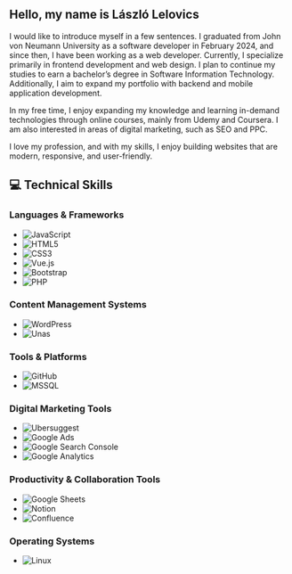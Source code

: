 ## Hello, my name is László Lelovics

I would like to introduce myself in a few sentences. I graduated from John von Neumann University as a software developer in February 2024, and since then, I have been working as a web developer. Currently, I specialize primarily in frontend development and web design. I plan to continue my studies to earn a bachelor’s degree in Software Information Technology. Additionally, I aim to expand my portfolio with backend and mobile application development.

In my free time, I enjoy expanding my knowledge and learning in-demand technologies through online courses, mainly from Udemy and Coursera. I am also interested in areas of digital marketing, such as SEO and PPC.

I love my profession, and with my skills, I enjoy building websites that are modern, responsive, and user-friendly.


## 💻 Technical Skills

### Languages & Frameworks
- ![JavaScript](https://img.shields.io/badge/-JavaScript-F7DF1E?style=flat&logo=javascript&logoColor=black)
- ![HTML5](https://img.shields.io/badge/-HTML5-E34F26?style=flat&logo=html5&logoColor=white)
- ![CSS3](https://img.shields.io/badge/-CSS3-1572B6?style=flat&logo=css3&logoColor=white)
- ![Vue.js](https://img.shields.io/badge/-Vue.js-4FC08D?style=flat&logo=vue-dot-js&logoColor=white)
- ![Bootstrap](https://img.shields.io/badge/-Bootstrap-7952B3?style=flat&logo=bootstrap&logoColor=white)
- ![PHP](https://img.shields.io/badge/-PHP-777BB4?style=flat&logo=php&logoColor=white)

### Content Management Systems
- ![WordPress](https://img.shields.io/badge/-WordPress-21759B?style=flat&logo=wordpress&logoColor=white)
- ![Unas](https://img.shields.io/badge/-Unas-FF6600?style=flat&logo=unas&logoColor=white)

### Tools & Platforms
- ![GitHub](https://img.shields.io/badge/-GitHub-181717?style=flat&logo=github&logoColor=white)
- ![MSSQL](https://img.shields.io/badge/-MSSQL-CC2927?style=flat&logo=microsoft-sql-server&logoColor=white)

### Digital Marketing Tools
- ![Ubersuggest](https://img.shields.io/badge/-Ubersuggest-ED2224?style=flat&logo=ubersuggest&logoColor=white)
- ![Google Ads](https://img.shields.io/badge/-Google%20Ads-4285F4?style=flat&logo=google-ads&logoColor=white)
- ![Google Search Console](https://img.shields.io/badge/-Google%20Search%20Console-4285F4?style=flat&logo=google-search-console&logoColor=white)
- ![Google Analytics](https://img.shields.io/badge/-Google%20Analytics-E37400?style=flat&logo=google-analytics&logoColor=white)

### Productivity & Collaboration Tools
- ![Google Sheets](https://img.shields.io/badge/-Google%20Sheets-34A853?style=flat&logo=google-sheets&logoColor=white)
- ![Notion](https://img.shields.io/badge/-Notion-000000?style=flat&logo=notion&logoColor=white)
- ![Confluence](https://img.shields.io/badge/-Confluence-172B4D?style=flat&logo=confluence&logoColor=white)

### Operating Systems
- ![Linux](https://img.shields.io/badge/-Linux-FCC624?style=flat&logo=linux&logoColor=black)